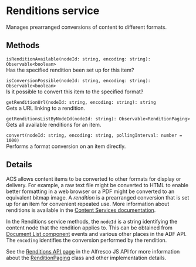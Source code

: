 # Renditions service

Manages prearranged conversions of content to different formats.

## Methods

`isRenditionAvailable(nodeId: string, encoding: string): Observable<boolean>`<br/>
Has the specified rendition been set up for this item?

`isConversionPossible(nodeId: string, encoding: string): Observable<boolean>`<br/>
Is it possible to convert this item to the specified format?

`getRenditionUrl(nodeId: string, encoding: string): string`<br/>
Gets a URL linking to a rendition.

`getRenditionsListByNodeId(nodeId: string): Observable<RenditionPaging>`<br/>
Gets all available renditions for an item.

`convert(nodeId: string, encoding: string, pollingInterval: number = 1000)`<br/>
Performs a format conversion on an item directly.

## Details

ACS allows content items to be converted to other formats for display or delivery.
For example, a raw text file might be converted to HTML to enable better formatting
in a web browser or a PDF might be converted to an equivalent bitmap image. A
*rendition* is a prearranged conversion that is set up for an item for convenient
repeated use. More information about renditions is available in the
[Content Services documentation](https://docs.alfresco.com/5.2/references/dev-extension-points-content-transformer.html).

In the Renditions service methods, the `nodeId` is a string identifying the content
node that the rendition applies to. This can be obtained from
[Document List component](document-list.component.md) events and various other places
in the ADF API. The `encoding` identifies the conversion performed by the rendition.

See the
[Renditions API page](https://github.com/Alfresco/alfresco-js-api/blob/master/src/alfresco-core-rest-api/docs/RenditionsApi.md#createRendition)
in the Alfresco JS API for more information about the
[RenditionPaging](https://github.com/Alfresco/alfresco-js-api/blob/master/src/alfresco-core-rest-api/docs/RenditionPaging.md)
class and other implementation details.

